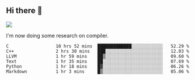 


<!--
**liusy58/liusy58** is a ✨ _special_ ✨ repository because its `README.md` (this file) appears on your GitHub profile.

Here are some ideas to get you started:

- 🔭 I’m currently working on ...
- 🌱 I’m currently learning ...
- 👯 I’m looking to collaborate on ...
- 🤔 I’m looking for help with ...
- 💬 Ask me about ...
- 📫 How to reach me: ...
- 😄 Pronouns: ...
- ⚡ Fun fact: ...
-->
<!--
![](https://komarev.com/ghpvc/?username=liusy58&color=brightgreen&label=PROFILE+VIEWS)




- 🔭 I’m currently working on my .
- 📫 How to reach me:plz contact me by [email](liusy58@,ail2.sysu.edu.cn) or WeChat(LIUSIYU_58)
- 🏫 I'm an undergraduate in Sun-Yat-sen University majoring in the computer science. Expected to graduate in Spring 2021.
- 👯 I'm now interested in System such as OS, Compiler and Database. 
- 🤔 I’m looking for help with Database System.
-->

## Hi there 👋
![](https://komarev.com/ghpvc/?username=liusy58&color=brightgreen&label=PROFILE+VIEWS)



I'm now doing some research on compiler.



 <!--START_SECTION:waka-->

```text
C                  10 hrs 52 mins  █████████████░░░░░░░░░░░░   52.29 %
C++                2 hrs 30 mins   ███░░░░░░░░░░░░░░░░░░░░░░   12.03 %
LLVM               1 hr 59 mins    ██▒░░░░░░░░░░░░░░░░░░░░░░   09.60 %
Text               1 hr 35 mins    ██░░░░░░░░░░░░░░░░░░░░░░░   07.69 %
Python             1 hr 18 mins    █▓░░░░░░░░░░░░░░░░░░░░░░░   06.26 %
Markdown           1 hr 3 mins     █▒░░░░░░░░░░░░░░░░░░░░░░░   05.06 %
```

<!--END_SECTION:waka-->

